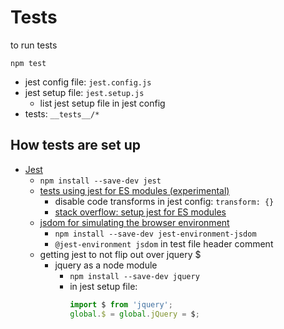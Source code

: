 # Tests

to run tests

```
npm test
```

- jest config file: `jest.config.js`
- jest setup file: `jest.setup.js`
  - list jest setup file in jest config
- tests: `__tests__/*`

## How tests are set up

- [Jest](https://jestjs.io/)
  - `npm install --save-dev jest`
  - [tests using jest for ES modules (experimental)](https://jestjs.io/docs/ecmascript-modules)
    - disable code transforms in jest config: `transform: {}`
    - [stack overflow: setup jest for ES modules](https://stackoverflow.com/a/69059786)
  - [jsdom for simulating the browser environment](https://jestjs.io/docs/tutorial-jquery)
    - `npm install --save-dev jest-environment-jsdom`
    - `@jest-environment jsdom` in test file header comment
  - getting jest to not flip out over jquery $
    - jquery as a node module
      - `npm install --save-dev jquery`
      - in jest setup file:
        ```js
        import $ from 'jquery';
        global.$ = global.jQuery = $;
        ```

<!--
replacing jquery
https://youmightnotneedjquery.com/
-->